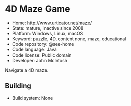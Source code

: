 # 4D Maze Game

- Home: http://www.urticator.net/maze/
- State: mature, inactive since 2008
- Platform: Windows, Linux, macOS
- Keyword: puzzle, 4D, content none, maze, educational
- Code repository: @see-home
- Code language: Java
- Code license: Public domain
- Developer: John McIntosh

Navigate a 4D maze.

## Building

- Build system: None
